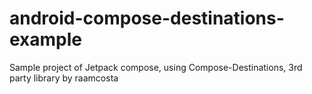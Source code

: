 # android-compose-destinations-example
Sample project of Jetpack compose, using Compose-Destinations, 3rd party library by raamcosta
